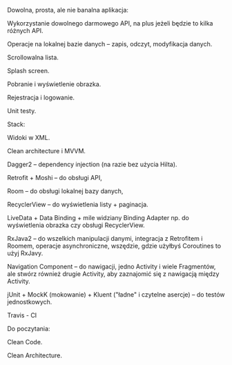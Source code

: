 Dowolna, prosta, ale nie banalna aplikacja:



Wykorzystanie dowolnego darmowego API, na plus jeżeli będzie to kilka różnych API.

Operacje na lokalnej bazie danych – zapis, odczyt, modyfikacja danych.

Scrollowalna lista.

Splash screen.

Pobranie i wyświetlenie obrazka.

Rejestracja i logowanie.

Unit testy.


Stack:



Widoki w XML.

Clean architecture i MVVM.

Dagger2 – dependency injection (na razie bez użycia Hilta).

Retrofit + Moshi – do obsługi API,

Room – do obsługi lokalnej bazy danych,

RecyclerView – do wyświetlenia listy + paginacja.

LiveData + Data Binding + mile widziany Binding Adapter np. do wyświetlenia obrazka czy obsługi RecyclerView.

RxJava2 – do wszelkich manipulacji danymi, integracja z Retrofitem i Roomem, operacje asynchroniczne, wszędzie, gdzie użyłbyś Coroutines to użyj RxJavy.

Navigation Component – do nawigacji, jedno Activity i wiele Fragmentów, ale stwórz również drugie Activity, aby zaznajomić się z nawigacją między Activity.

jUnit + MockK (mokowanie) + Kluent ("ładne" i czytelne asercje) – do testów jednostkowych.

Travis - CI


Do poczytania:



Clean Code.

Clean Architecture.